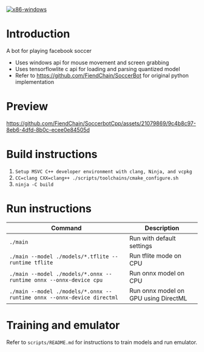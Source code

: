 [![x86-windows](https://github.com/FiendChain/SoccerbotCpp/actions/workflows/x86-windows.yml/badge.svg)](https://github.com/FiendChain/SoccerbotCpp/actions/workflows/x86-windows.yml)

# Introduction
A bot for playing facebook soccer 
- Uses windows api for mouse movement and screen grabbing
- Uses tensorflowlite c api for loading and parsing quantized model
- Refer to https://github.com/FiendChain/SoccerBot for original python implementation

# Preview
https://github.com/FiendChain/SoccerbotCpp/assets/21079869/9c4b8c97-8eb6-4dfd-8b0c-ecee0e84505d

# Build instructions
1. ```Setup MSVC C++ developer environment with clang, Ninja, and vcpkg```
2. ```CC=clang CXX=clang++ ./scripts/toolchains/cmake_configure.sh```
3. ```ninja -C build```

# Run instructions
| Command | Description |
| --- | --- |
| ```./main``` | Run with default settings |
| ```./main --model ./models/*.tflite --runtime tflite``` | Run tflite mode on CPU |
| ```./main --model ./models/*.onnx --runtime onnx --onnx-device cpu``` | Run onnx model on CPU |
| ```./main --model ./models/*.onnx --runtime onnx --onnx-device directml``` | Run onnx model on GPU using DirectML |

# Training and emulator
Refer to ```scripts/README.md``` for instructions to train models and run emulator.
